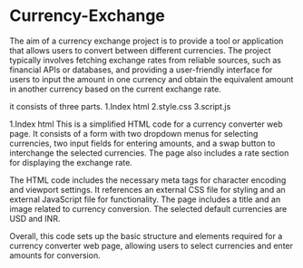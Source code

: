 # Currency-Exchange


The aim of a currency exchange project is to provide a tool or application that allows users to convert between different currencies. The project typically involves fetching exchange rates from reliable sources, such as financial APIs or databases, and providing a user-friendly interface for users to input the amount in one currency and obtain the equivalent amount in another currency based on the current exchange rate.

it consists of three parts. 
1.Index html
2.style.css
3.script.js


1.Index html
This is a simplified HTML code for a currency converter web page. It consists of a form with two dropdown menus for selecting currencies, two input fields for entering amounts, and a swap button to interchange the selected currencies. The page also includes a rate section for displaying the exchange rate.

The HTML code includes the necessary meta tags for character encoding and viewport settings. It references an external CSS file for styling and an external JavaScript file for functionality. The page includes a title and an image related to currency conversion. The selected default currencies are USD and INR.

Overall, this code sets up the basic structure and elements required for a currency converter web page, allowing users to select currencies and enter amounts for conversion.
